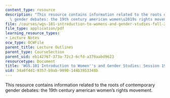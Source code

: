 ```yaml
---
content_type: resource
description: "This resource contains information related to the roots of contemporary\
  \ gender debates: the 19th century american women\u2019s rights movement."
file: /courses/wgs-101-introduction-to-womens-and-gender-studies-fall-2014/34a0f4d19357b9ab9090144b3953348b_MITWGS_101F14_Sess19.pdf
file_type: application/pdf
learning_resource_types:
- Lecture Notes
ocw_type: OCWFile
parent_title: Lecture Outlines
parent_type: CourseSection
parent_uid: eb142767-373a-72c3-6cfd-a370aabd9623
resourcetype: Document
title: 'WGS.101 Introduction to Women''s and Gender Studies: Session 19 Lecture Outline'
uid: 34a0f4d1-9357-b9ab-9090-144b3953348b
---
```

This resource contains information related to the roots of contemporary gender debates: the 19th century american women’s rights movement.